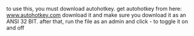 to use this, you must download autohotkey. 
get autohotkey from here: www.autohotkey.com
download it and make sure you download it as an ANSI 32 BIT.
after that, run the file as an admin and click - to toggle it on and off
